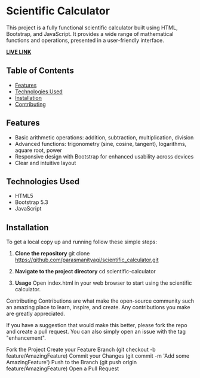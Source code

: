 # Scientific Calculator

This project is a fully functional scientific calculator built using HTML, Bootstrap, and JavaScript. It provides a wide range of mathematical functions and operations, presented in a user-friendly interface.

**[LIVE LINK](https://scientific-calculator-pmt.netlify.app/)**

## Table of Contents

- [Features](#features)
- [Technologies Used](#technologies-used)
- [Installation](#installation)
- [Contributing](#contributing)

## Features

- Basic arithmetic operations: addition, subtraction, multiplication, division
- Advanced functions: trigonometry (sine, cosine, tangent), logarithms, aquare root, power
- Responsive design with Bootstrap for enhanced usability across devices
- Clear and intuitive layout

## Technologies Used

- HTML5
- Bootstrap 5.3
- JavaScript

## Installation

To get a local copy up and running follow these simple steps:

1. **Clone the repository**
   git clone https://github.com/parasmanityagi/scientific_calculator.git

2. **Navigate to the project directory**
    cd scientific-calculator

3. **Usage**
    Open index.html in your web browser to start using the scientific calculator.

Contributing
Contributions are what make the open-source community such an amazing place to learn, inspire, and create. Any contributions you make are greatly appreciated.

If you have a suggestion that would make this better, please fork the repo and create a pull request. You can also simply open an issue with the tag "enhancement".

Fork the Project
Create your Feature Branch (git checkout -b feature/AmazingFeature)
Commit your Changes (git commit -m 'Add some AmazingFeature')
Push to the Branch (git push origin feature/AmazingFeature)
Open a Pull Request